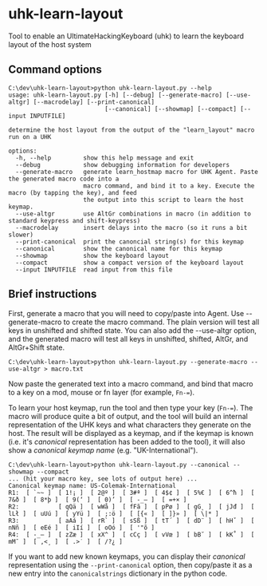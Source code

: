 # uhk-learn-layout
Tool to enable an UltimateHackingKeyboard (uhk) to learn the keyboard layout of the host system

## Command options

```
C:\dev\uhk-learn-layout>python uhk-learn-layout.py --help
usage: uhk-learn-layout.py [-h] [--debug] [--generate-macro] [--use-altgr] [--macrodelay] [--print-canonical]
                           [--canonical] [--showmap] [--compact] [--input INPUTFILE]

determine the host layout from the output of the "learn_layout" macro run on a UHK

options:
  -h, --help         show this help message and exit
  --debug            show debugging information for developers
  --generate-macro   generate learn_hostmap macro for UHK Agent. Paste the generated macro code into a
                     macro command, and bind it to a key. Execute the macro (by tapping the key), and feed
                     the output into this script to learn the host keymap.
  --use-altgr        use AltGr combinations in macro (in addition to standard keypress and shift-keypress)
  --macrodelay       insert delays into the macro (so it runs a bit slower)
  --print-canonical  print the canoncial string(s) for this keymap
  --canonical        show the canonical name for this keymap
  --showmap          show the keyboard layout
  --compact          show a compact version of the keyboard layout
  --input INPUTFILE  read input from this file
```

## Brief instructions

First, generate a macro that you will need to copy/paste into Agent. 
Use --generate-macro to create the macro command. The plain version will test all keys in unshifted
and shifted state. You can also add the --use-altgr option, and the generated macro will test all keys
in unshifted, shifted, AltGr, and AltGr+Shift state.

```
C:\dev\uhk-learn-layout>python uhk-learn-layout.py --generate-macro --use-altgr > macro.txt
```

Now paste the generated text into a macro command, and bind that macro to a key on a mod, mouse or fn layer (for example, `Fn-=`).

To learn your host keymap, run the tool and then type your key (`Fn-=`). The macro will produce quite a bit of output,
and the tool will build an internal representation of the UHK keys and what characters they generate on the host.
The result will be displayed as a keymap, and if the keymap is known (i.e. it's _canonical_ representation has been
added to the tool), it will also show a _canonical keymap name_ (e.g. "UK-International").

```
C:\dev\uhk-learn-layout>python uhk-learn-layout.py --canonical --showmap --compact
... (hit your macro key, see lots of output here) ...
Canonical keymap name: US-Colemak-International
R1:  [ `~~ ]  [ 1!¡ ]  [ 2@º ]  [ 3#ª ]  [ 4$¢ ]  [ 5%€ ]  [ 6^ħ ]  [ 7&ð ]  [ 8*þ ]  [ 9(‘ ]  [ 0)’ ]  [ -_– ]  [ =+× ]
R2:           [ qQä ]  [ wWå ]  [ fFã ]  [ pPø ]  [ gG˛ ]  [ jJđ ]  [ lLł ]  [ uUú ]  [ yYü ]  [ ;:ö ]  [ [{« ]  [ ]}» ]  [ \|* ]
R3:           [ aAá ]  [ rR` ]  [ sSß ]  [ tT´ ]  [ dD¨ ]  [ hHˇ ]  [ nNñ ]  [ eEé ]  [ iIí ]  [ oOó ]  [ '"õ ]
R4:  [ -_– ]  [ zZæ ]  [ xX^ ]  [ cCç ]  [ vVœ ]  [ bB˘ ]  [ kK˚ ]  [ mM¯ ]  [ ,<¸ ]  [ .>˙ ]  [ /?¿ ]
```

If you want to add new known keymaps, you can display their _canonical_ representation using the `--print-canonical` option, then copy/paste it
as a new entry into the `canonicalstrings` dictionary in the python code.

